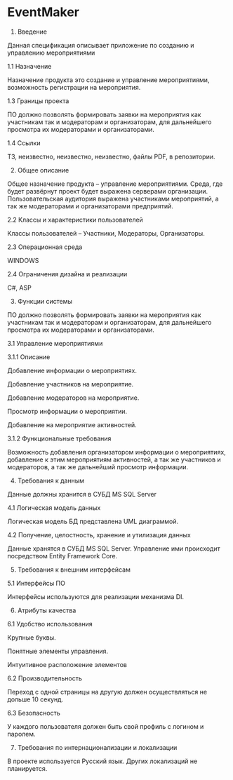 # EventMaker
1. Введение

Данная спецификация описывает приложение по созданию и управлению мероприятиями

1.1 Назначение

Назначение продукта это создание и управление мероприятиями, возможность регистрации на мероприятия.

1.3 Границы проекта

ПО должно позволять формировать заявки на мероприятия как участникам так и модераторам и организаторам, для дальнейшего просмотра их модераторами и организаторами.

1.4 Ссылки

ТЗ, неизвестно, неизвестно, неизвестно, файлы PDF, в репозитории.

2. Общее описание

Общее назначение продукта – управление мероприятиями. Среда, где будет развёрнут проект будет выражена серверами организации. Пользовательская аудитория выражена участниками мероприятий, а так же модераторами и организаторами предприятий.

2.2 Классы и характеристики пользователей

Классы пользователей – Участники, Модераторы, Организаторы.

2.3 Операционная среда

WINDOWS

2.4 Ограничения дизайна и реализации

C#, ASP


3. Функции системы

ПО должно позволять формировать заявки на мероприятия как участникам так и модераторам и организаторам, для дальнейшего просмотра их модераторами и организаторами.

3.1 Управление мероприятиями

3.1.1 Описание

Добавление информации о мероприятиях.

Добавление участников на мероприятие.

Добавление модераторов на мероприятие.

Просмотр информации о мероприятии.

Добавление на мероприятие активностей.

3.1.2 Функциональные требования

Возможность добавления организатором информации о мероприятиях, добавление к этим мероприятиям активностей, а так же участников и модераторов, а так же дальнейший просмотр информации.

4. Требования к данным

Данные должны хранится в СУБД MS SQL Server

4.1 Логическая модель данных

Логическая модель БД представлена UML диаграммой.



4.2 Получение, целостность, хранение и утилизация данных

Данные хранятся в СУБД MS SQL Server. Управление ими происходит посредством Entity Framework Core.

5. Требования к внешним интерфейсам



5.1 Интерфейсы ПО

Интерфейсы используются для реализации механизма DI.

6. Атрибуты качества

6.1 Удобство использования

Крупные буквы.

Понятные элементы управления.

Интуитивное расположение элементов

6.2 Производительность

Переход с одной страницы на другую должен осуществляться не дольше 10 секунд.

6.3 Безопасность

У каждого пользователя должен быть свой профиль с логином и паролем.


7. Требования по интернационализации и локализации

В проекте используется Русский язык. Других локализаций не планируется.
